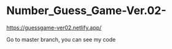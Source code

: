 # Number_Guess_Game-Ver.02-

https://guessgame-ver02.netlify.app/

Go to master branch, you can see my code


